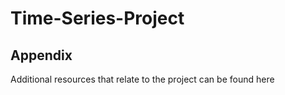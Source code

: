 # Time-Series-Project

## Appendix 
Additional resources that relate to the project can be found here